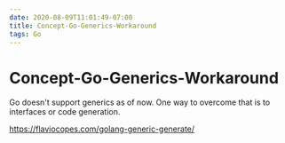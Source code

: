 ```yaml
---
date: 2020-08-09T11:01:49-07:00
title: Concept-Go-Generics-Workaround
tags: Go
---
```


# Concept-Go-Generics-Workaround

Go doesn't support generics as of now. One way to overcome that is to interfaces or code generation.

https://flaviocopes.com/golang-generic-generate/

